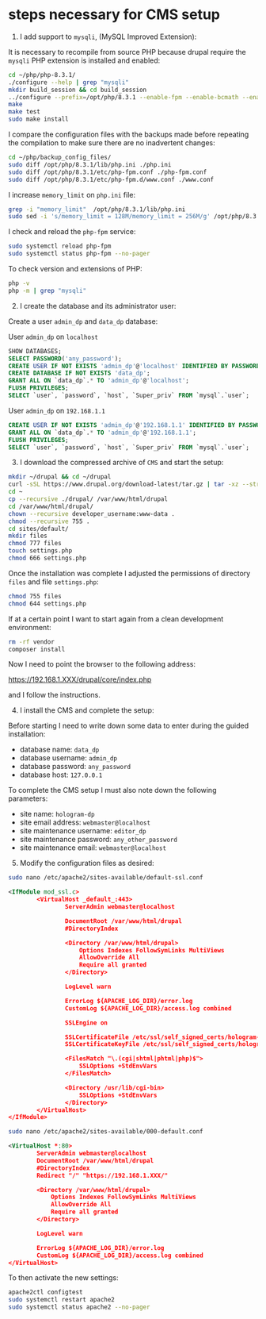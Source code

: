# steps necessary for CMS setup

1. I add support to `mysqli`, (MySQL Improved Extension):

It is necessary to recompile from source PHP because drupal require the `mysqli` PHP extension is installed and enabled:

```bash
cd ~/php/php-8.3.1/
./configure --help | grep "mysqli"
mkdir build_session && cd build_session
../configure --prefix=/opt/php/8.3.1 --enable-fpm --enable-bcmath --enable-opcache --enable-ftp --with-openssl --disable-cgi --enable-mbstring --with-curl --with-mysqli --with-pdo-mysql --enable-intl --with-zlib --with-bz2 --enable-gd --with-jpeg --with-gettext --with-gmp --with-xsl --enable-zts --enable-gcov --enable-debug
make
make test
sudo make install
```

I compare the configuration files with the backups made before repeating the compilation to make sure there are no inadvertent changes:

```bash
cd ~/php/backup_config_files/
sudo diff /opt/php/8.3.1/lib/php.ini ./php.ini
sudo diff /opt/php/8.3.1/etc/php-fpm.conf ./php-fpm.conf
sudo diff /opt/php/8.3.1/etc/php-fpm.d/www.conf ./www.conf
```

I increase `memory_limit` on `php.ini` file:

```bash
grep -i "memory_limit"  /opt/php/8.3.1/lib/php.ini
sudo sed -i 's/memory_limit = 128M/memory_limit = 256M/g' /opt/php/8.3.1/lib/php.ini
```

I check and reload the `php-fpm` service:

```bash
sudo systemctl reload php-fpm
sudo systemctl status php-fpm --no-pager
```

To check version and extensions of PHP:

```bash
php -v
php -m | grep "mysqli"
```

2. I create the database and its administrator user:

Create a user `admin_dp` and `data_dp` database:

User `admin_dp` on `localhost`

```sql
SHOW DATABASES;
SELECT PASSWORD('any_password');
CREATE USER IF NOT EXISTS 'admin_dp'@'localhost' IDENTIFIED BY PASSWORD 'any_hashed_password';
CREATE DATABASE IF NOT EXISTS 'data_dp';
GRANT ALL ON `data_dp`.* TO 'admin_dp'@'localhost';
FLUSH PRIVILEGES;
SELECT `user`, `password`, `host`, `Super_priv` FROM `mysql`.`user`;
```

User `admin_dp` on `192.168.1.1`

```sql
CREATE USER IF NOT EXISTS 'admin_dp'@'192.168.1.1' IDENTIFIED BY PASSWORD 'any_hashed_password';
GRANT ALL ON `data_dp`.* TO 'admin_dp'@'192.168.1.1';
FLUSH PRIVILEGES;
SELECT `user`, `password`, `host`, `Super_priv` FROM `mysql`.`user`;
```

3. I download the compressed archive of `CMS` and start the setup:

```bash
mkdir ~/drupal && cd ~/drupal
curl -sSL https://www.drupal.org/download-latest/tar.gz | tar -xz --strip-components=1
cd ~
cp --recursive ./drupal/ /var/www/html/drupal
cd /var/www/html/drupal/
chown --recursive developer_username:www-data .
chmod --recursive 755 .
cd sites/default/
mkdir files
chmod 777 files
touch settings.php
chmod 666 settings.php
```

Once the installation was complete I adjusted the permissions of directory `files` and file `settings.php`:

```bash
chmod 755 files
chmod 644 settings.php
```

If at a certain point I want to start again from a clean development environment:

```bash
rm -rf vendor
composer install
```

Now I need to point the browser to the following address:

<https://192.168.1.XXX/drupal/core/index.php>

and I follow the instructions.

4. I install the CMS and complete the setup:

Before starting I need to write down some data to enter during the guided installation:

* database name: `data_dp`
* database username: `admin_dp`
* database password: `any_password`
* database host: `127.0.0.1`

To complete the CMS setup I must also note down the following parameters:

* site name: `hologram-dp`
* site email address: `webmaster@localhost`
* site maintenance username: `editor_dp`
* site maintenance password: `any_other_password`
* site maintenance email: `webmaster@localhost`

5. Modify the configuration files as desired:

```bash
sudo nano /etc/apache2/sites-available/default-ssl.conf
```

```xml
<IfModule mod_ssl.c>
        <VirtualHost _default_:443>
                ServerAdmin webmaster@localhost

                DocumentRoot /var/www/html/drupal
                #DirectoryIndex

                <Directory /var/www/html/drupal>
                    Options Indexes FollowSymLinks MultiViews
                    AllowOverride All
                    Require all granted
                </Directory>

                LogLevel warn

                ErrorLog ${APACHE_LOG_DIR}/error.log
                CustomLog ${APACHE_LOG_DIR}/access.log combined

                SSLEngine on

                SSLCertificateFile /etc/ssl/self_signed_certs/hologram-dp.pem
                SSLCertificateKeyFile /etc/ssl/self_signed_certs/hologram-dp.key

                <FilesMatch "\.(cgi|shtml|phtml|php)$">
                    SSLOptions +StdEnvVars
                </FilesMatch>

                <Directory /usr/lib/cgi-bin>
                    SSLOptions +StdEnvVars
                </Directory>
        </VirtualHost>
</IfModule>
```

```bash
sudo nano /etc/apache2/sites-available/000-default.conf
```

```xml
<VirtualHost *:80>
        ServerAdmin webmaster@localhost
        DocumentRoot /var/www/html/drupal
        #DirectoryIndex
        Redirect "/" "https://192.168.1.XXX/"

        <Directory /var/www/html/drupal>
            Options Indexes FollowSymLinks MultiViews
            AllowOverride All
            Require all granted
        </Directory>

        LogLevel warn

        ErrorLog ${APACHE_LOG_DIR}/error.log
        CustomLog ${APACHE_LOG_DIR}/access.log combined
</VirtualHost>
```

To then activate the new settings:

```bash
apache2ctl configtest
sudo systemctl restart apache2
sudo systemctl status apache2 --no-pager
```
